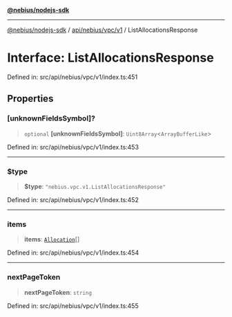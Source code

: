 [**@nebius/nodejs-sdk**](../../../../../README.md)

***

[@nebius/nodejs-sdk](../../../../../README.md) / [api/nebius/vpc/v1](../README.md) / ListAllocationsResponse

# Interface: ListAllocationsResponse

Defined in: src/api/nebius/vpc/v1/index.ts:451

## Properties

### \[unknownFieldsSymbol\]?

> `optional` **\[unknownFieldsSymbol\]**: `Uint8Array`\<`ArrayBufferLike`\>

Defined in: src/api/nebius/vpc/v1/index.ts:453

***

### $type

> **$type**: `"nebius.vpc.v1.ListAllocationsResponse"`

Defined in: src/api/nebius/vpc/v1/index.ts:452

***

### items

> **items**: [`Allocation`](Allocation.md)[]

Defined in: src/api/nebius/vpc/v1/index.ts:454

***

### nextPageToken

> **nextPageToken**: `string`

Defined in: src/api/nebius/vpc/v1/index.ts:455
